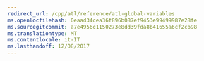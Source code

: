 ```yaml
---
redirect_url: /cpp/atl/reference/atl-global-variables
ms.openlocfilehash: 0eaad34cea36f896b087ef9453e99499987e28fe
ms.sourcegitcommit: a7e4956c1150273e8dd39fda8b41655a6cf2cb98
ms.translationtype: MT
ms.contentlocale: it-IT
ms.lasthandoff: 12/08/2017
---
```

